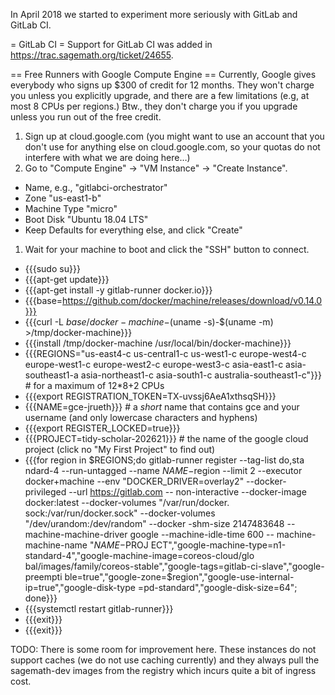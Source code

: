 In April 2018 we started to experiment more seriously with GitLab and GitLab CI.

= GitLab CI =
Support for GitLab CI was added in https://trac.sagemath.org/ticket/24655.

== Free Runners with Google Compute Engine ==
Currently, Google gives everybody who signs up $300 of credit for 12 months. They won't charge you unless you explicitly upgrade, and there are a few limitations (e.g, at most 8 CPUs per regions.) Btw., they don't charge you if you upgrade unless you run out of the free credit.

 1. Sign up at cloud.google.com (you might want to use an account that you don't use for anything else on cloud.google.com, so your quotas do not interfere with what we are doing here…)
 1. Go to "Compute Engine" → "VM Instance" → "Create Instance".
   * Name, e.g., "gitlabci-orchestrator"
   * Zone "us-east1-b"
   * Machine Type "micro"
   * Boot Disk "Ubuntu 18.04 LTS"
   * Keep Defaults for everything else, and click "Create"
 1. Wait for your machine to boot and click the "SSH" button to connect.
   * {{{sudo su}}}
   * {{{apt-get update}}}
   * {{{apt-get install -y gitlab-runner docker.io}}}
   * {{{base=https://github.com/docker/machine/releases/download/v0.14.0}}}
   * {{{curl -L $base/docker-machine-$(uname -s)-$(uname -m) >/tmp/docker-machine}}}
   * {{{install /tmp/docker-machine /usr/local/bin/docker-machine}}}
   * {{{REGIONS="us-east4-c us-central1-c us-west1-c europe-west4-c europe-west1-c europe-west2-c europe-west3-c asia-east1-c asia-southeast1-a asia-northeast1-c asia-south1-c australia-southeast1-c"}}} # for a maximum of 12*8+2 CPUs
   * {{{export REGISTRATION_TOKEN=TX-uvssj6AeA1xthsqSH}}}
   * {{{NAME=gce-jrueth}}} # a *short* name that contains gce and your username (and only lowercase characters and hyphens)
   * {{{export REGISTER_LOCKED=true}}}
   * {{{PROJECT=tidy-scholar-202621}}} # the name of the google cloud project (click no "My First Project" to find out)
   * {{{for region in $REGIONS;do gitlab-runner register --tag-list do,sta
ndard-4 --run-untagged --name $NAME-$region --limit 2 --executor docker+machine
 --env "DOCKER_DRIVER=overlay2" --docker-privileged --url https://gitlab.com --
non-interactive --docker-image docker:latest --docker-volumes "/var/run/docker.
sock:/var/run/docker.sock" --docker-volumes "/dev/urandom:/dev/random" --docker
-shm-size 2147483648 --machine-machine-driver google --machine-idle-time 600 --
machine-machine-name "$NAME-%s" --machine-machine-options "google-project=$PROJ
ECT","google-machine-type=n1-standard-4","google-machine-image=coreos-cloud/glo
bal/images/family/coreos-stable","google-tags=gitlab-ci-slave","google-preempti
ble=true","google-zone=$region","google-use-internal-ip=true","google-disk-type
=pd-standard","google-disk-size=64"; done}}}
   * {{{systemctl restart gitlab-runner}}}
   * {{{exit}}}
   * {{{exit}}}

TODO: There is some room for improvement here. These instances do not support caches (we do not use caching currently) and they always pull the sagemath-dev images from the registry which incurs quite a bit of ingress cost.

